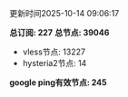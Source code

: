 更新时间2025-10-14 09:06:17

**总订阅: 227**
**总节点: 39046**
- vless节点: 13227
- hysteria2节点: 14

**google ping有效节点: 245**
